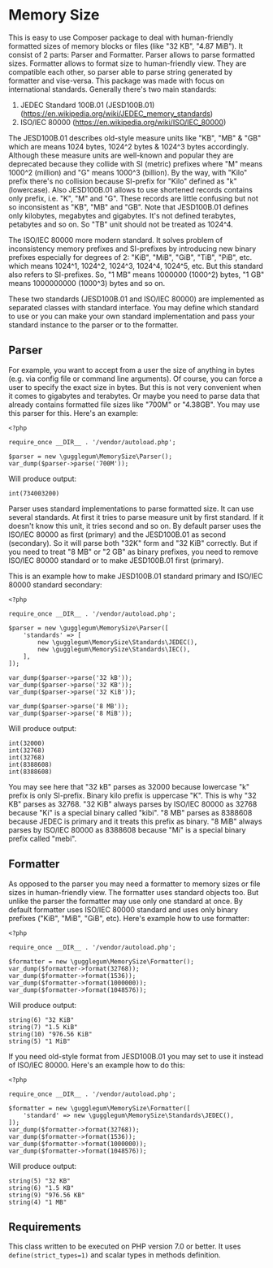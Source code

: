 # Memory Size

This is easy to use Composer package to deal with human-friendly formatted sizes of memory blocks or files
(like "32 KB", "4.87 MiB"). It consist of 2 parts: Parser and Formatter. Parser allows to parse formatted
sizes. Formatter allows to format size to human-friendly view. They are compatible each other, so parser
able to parse string generated by formatter and vise-versa. This package was made with focus on international 
standards. Generally there's two main standards:
1. JEDEC Standard 100B.01 (JESD100B.01) (https://en.wikipedia.org/wiki/JEDEC_memory_standards)
2. ISO/IEC 80000 (https://en.wikipedia.org/wiki/ISO/IEC_80000)  

The JESD100B.01 describes old-style measure units like "KB", "MB" & "GB" which are means 1024 bytes, 1024^2
bytes & 1024^3 bytes accordingly. Although these measure units are well-known and popular they are deprecated
because they collide with SI (metric) prefixes where "M" means 1000^2 (million) and "G" means 1000^3 (billion).
By the way, with "Kilo" prefix there's no collision because SI-prefix for "Kilo" defined as "k" (lowercase).
Also JESD100B.01 allows to use shortened records contains only prefix, i.e. "K", "M" and "G". These records
are little confusing but not so inconsistent as "KB", "MB" and "GB". Note that JESD100B.01 defines only
kilobytes, megabytes and gigabytes. It's not defined terabytes, petabytes and so on. So "TB" unit should not
be treated as 1024^4.

The ISO/IEC 80000 more modern standard. It solves problem of inconsistency memory prefixes and SI-prefixes
by introducing new binary prefixes especially for degrees of 2: "KiB", "MiB", "GiB", "TiB", "PiB", etc.
which means 1024^1, 1024^2, 1024^3, 1024^4, 1024^5, etc. But this standard also refers to SI-prefixes.
So, "1 MB" means 1000000 (1000^2) bytes, "1 GB" means 1000000000 (1000^3) bytes and so on.

These two standards (JESD100B.01 and ISO/IEC 80000) are implemented as separated classes with standard 
interface. You may define which standard to use or you can make your own standard implementation and pass
your standard instance to the parser or to the formatter. 
 
## Parser

For example, you want to accept from a user the size of anything in bytes (e.g. via config file or command
line arguments). Of course, you can force a user to specify the exact size in bytes. But this is not very
convenient when it comes to gigabytes and terabytes. Or maybe you need to parse data that already contains 
formatted file sizes like "700M" or "4.38GB". You may use this parser for this. Here's an example:

```
<?php

require_once __DIR__ . '/vendor/autoload.php';

$parser = new \gugglegum\MemorySize\Parser();
var_dump($parser->parse('700M'));

```

Will produce output:

```
int(734003200)
```

Parser uses standard implementations to parse formatted size. It can use several standards. At first it 
tries to parse measure unit by first standard. If it doesn't know this unit, it tries second and so on.
By default parser uses the ISO/IEC 80000 as first (primary) and the JESD100B.01 as second (secondary).
So it will parse both "32K" form and "32 KiB" correctly. But if you need to treat "8 MB" or "2 GB" as
binary prefixes, you need to remove ISO/IEC 80000 standard or to make JESD100B.01 first (primary).

This is an example how to make JESD100B.01 standard primary and ISO/IEC 80000 standard secondary:

```
<?php

require_once __DIR__ . '/vendor/autoload.php';

$parser = new \gugglegum\MemorySize\Parser([
    'standards' => [
        new \gugglegum\MemorySize\Standards\JEDEC(),
        new \gugglegum\MemorySize\Standards\IEC(),
    ],
]);

var_dump($parser->parse('32 kB'));
var_dump($parser->parse('32 KB'));
var_dump($parser->parse('32 KiB'));

var_dump($parser->parse('8 MB'));
var_dump($parser->parse('8 MiB'));

```

Will produce output:

```
int(32000)
int(32768)
int(32768)
int(8388608)
int(8388608)
```

You may see here that "32 kB" parses as 32000 because lowercase "k" prefix is only SI-prefix. Binary kilo prefix
is uppercase "K". This is why "32 KB" parses as 32768. "32 KiB" always parses by ISO/IEC 80000 as 32768 because "Ki"
is a special binary called "kibi". "8 MB" parses as 8388608 because JEDEC is primary and it treats this prefix
as binary. "8 MiB" always parses by ISO/IEC 80000 as 8388608 because "Mi" is a special binary prefix called "mebi".

## Formatter

As opposed to the parser you may need a formatter to memory sizes or file sizes in human-friendly view. The 
formatter uses standard objects too. But unlike the parser the formatter may use only one standard at once.
By default formatter uses ISO/IEC 80000 standard and uses only binary prefixes ("KiB", "MiB", "GiB", etc).
Here's example how to use formatter:

```
<?php

require_once __DIR__ . '/vendor/autoload.php';

$formatter = new \gugglegum\MemorySize\Formatter();
var_dump($formatter->format(32768));
var_dump($formatter->format(1536));
var_dump($formatter->format(1000000));
var_dump($formatter->format(1048576));
```

Will produce output:

```
string(6) "32 KiB"
string(7) "1.5 KiB"
string(10) "976.56 KiB"
string(5) "1 MiB"
```

If you need old-style format from JESD100B.01 you may set to use it instead of ISO/IEC 80000. Here's an
example how to do this:

```
<?php

require_once __DIR__ . '/vendor/autoload.php';

$formatter = new \gugglegum\MemorySize\Formatter([
    'standard' => new \gugglegum\MemorySize\Standards\JEDEC(),
]);
var_dump($formatter->format(32768));
var_dump($formatter->format(1536));
var_dump($formatter->format(1000000));
var_dump($formatter->format(1048576));
```

Will produce output:

```
string(5) "32 KB"
string(6) "1.5 KB"
string(9) "976.56 KB"
string(4) "1 MB"
```

## Requirements

This class written to be executed on PHP version 7.0 or better. It uses `define(strict_types=1)`
and scalar types in methods definition.

